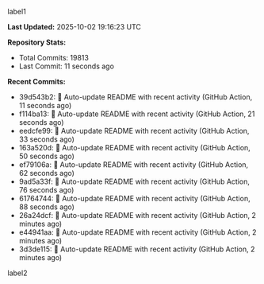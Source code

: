 
label1 
<!-- ACTIVITY_START -->
**Last Updated:** 2025-10-02 19:16:23 UTC

**Repository Stats:**
- Total Commits: 19813
- Last Commit: 11 seconds ago

**Recent Commits:**
- 39d543b2: 🤖 Auto-update README with recent activity (GitHub Action, 11 seconds ago)
- f114ba13: 🤖 Auto-update README with recent activity (GitHub Action, 21 seconds ago)
- eedcfe99: 🤖 Auto-update README with recent activity (GitHub Action, 33 seconds ago)
- 163a520d: 🤖 Auto-update README with recent activity (GitHub Action, 50 seconds ago)
- ef79106a: 🤖 Auto-update README with recent activity (GitHub Action, 62 seconds ago)
- 9ad5a33f: 🤖 Auto-update README with recent activity (GitHub Action, 76 seconds ago)
- 61764744: 🤖 Auto-update README with recent activity (GitHub Action, 88 seconds ago)
- 26a24dcf: 🤖 Auto-update README with recent activity (GitHub Action, 2 minutes ago)
- e44941aa: 🤖 Auto-update README with recent activity (GitHub Action, 2 minutes ago)
- 3d3de115: 🤖 Auto-update README with recent activity (GitHub Action, 2 minutes ago)
<!-- ACTIVITY_END -->

label2
